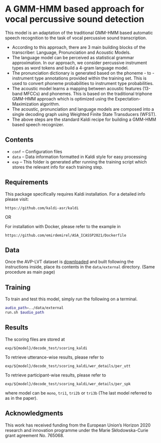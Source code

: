A GMM-HMM based approach for vocal percussive sound detection
============================================================================

This model is an adaptation of the traditional GMM-HMM based automatic speech recognition to the task of vocal percussive sound transcription. 
  - According to this approach, there are 3 main building blocks of the transcriber: Language, Pronunciation and Acoustic Models.
  - The language model can be perceived as statistical grammar approximation. In our approach, we consider percussive instrument types as word tokens and build a 4-gram language model.
  - The pronunciation dictionary is generated based on the phoneme - to - instrument type annotations provided within the training set. This is used to convert phoneme probabilities to instrument type probabilities.
  - The acoustic model learns a mapping between acoustic features (13-band MFCCs) and phonemes. This is based on the traditional triphone GMM-HMM approach which is optimized using the Expectation-Maximization algorithm.
  - The acoustic, pronunciation and language models are composed into a single decoding graph using Weighted Finite State Transducers (WFST).
  - The above steps are the standard Kaldi recipe for building a GMM-HMM based speech recognizer.


Contents
--------

- `conf` – Configuration files
- `data` – Data information formatted in Kaldi style for easy processing
- `exp` – This folder is generated after running the training script which stores the relevant info for each training step.

Requirements
------------

This package specifically requires Kaldi installation. For a detailed info please visit:

```
https://github.com/kaldi-asr/kaldi
```

OR

For installation with Docker, please refer to the example in   

```
https://github.com/emirdemirel/ASA_ICASSP2021/Dockerfile
```


Data
----

Once the AVP-LVT dataset is [downloaded](https://zenodo.org/record/5578744#.YW7Wl9nML0o) and built following the instructions inside, place its contents in the `data/external` directory. (Same procedure as main page)


Training
--------

To train and test this model, simply run the following on a terminal.


```sh
audio_path=../data/external
run.sh $audio_path
```


Results
-------

The scoring files are stored at

```
exp/${model}/decode_test/scoring_kaldi
```

To retrieve utterance-wise results, please refer to
```
exp/${model}/decode_test/scoring_kaldi/wer_details/per_utt
```

To retrieve participant-wise results, please refer to

```
exp/${model}/decode_test/scoring_kaldi/wer_details/per_spk
```

where model can be ```mono```, ```tri1```, ```tri2b``` or ```tri3b``` (The last model referred to as in the paper).




Acknowledgments
---------------
This work has received funding from the European Union’s Horizon 2020 research and innovation
programme under the Marie Skłodowska-Curie grant agreement No. 765068.




